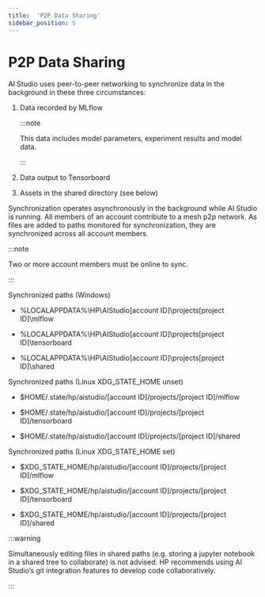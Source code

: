 ```yaml
---
title:  'P2P Data Sharing'
sidebar_position: 5
---
```

# P2P Data Sharing

AI Studio uses peer-to-peer networking to synchronize data in the background in these three circumstances: 

1. Data recorded by MLflow

    :::note

    This data includes model parameters, experiment results and model data.

    :::

2. Data output to Tensorboard 

3. Assets in the shared directory (see below) 

Synchronization operates asynchronously in the background while AI Studio is running.  All members of an account contribute to a mesh p2p network.  As files are added to paths monitored for synchronization, they are synchronized across all account members. 

:::note

Two or more account members must be online to sync. 

:::

Synchronized paths (Windows) 

- %LOCALAPPDATA%\HP\AIStudio\[account ID]\projects\[project ID]\mlflow 

- %LOCALAPPDATA%\HP\AIStudio\[account ID]\projects\[project ID]\tensorboard 

- %LOCALAPPDATA%\HP\AIStudio\[account ID]\projects\[project ID]\shared 

  

Synchronized paths (Linux XDG_STATE_HOME unset) 

- $HOME/.state/hp/aistudio/[account ID]/projects/[project ID]/mlflow 

- $HOME/.state/hp/aistudio/[account ID]/projects/[project ID]/tensorboard 

- $HOME/.state/hp/aistudio/[account ID]/projects/[project ID]/shared 

  

Synchronized paths (Linux XDG_STATE_HOME set) 

- $XDG_STATE_HOME/hp/aistudio/[account ID]/projects/[project ID]/mlflow 

- $XDG_STATE_HOME/hp/aistudio/[account ID]/projects/[project ID]/tensorboard 

- $XDG_STATE_HOME/hp/aistudio/[account ID]/projects/[project ID]/shared 

  

:::warning

Simultaneously editing files in shared paths (e.g. storing a jupyter notebook in a shared tree to collaborate) is not advised. HP recommends using AI Studio’s git integration features to develop code collaboratively. 

:::